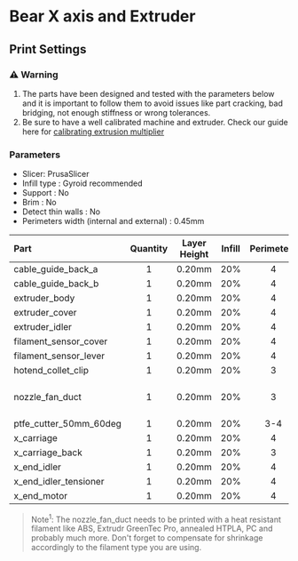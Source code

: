 # Bear X axis and Extruder

## Print Settings

### :warning: Warning

1. The parts have been designed and tested with the parameters below and it is important to follow them to avoid issues like part cracking, bad bridging, not enough stiffness or wrong tolerances.
1. Be sure to have a well calibrated machine and extruder. Check our guide here for [calibrating extrusion multiplier](https://guides.bear-lab.com/Guide/Extrusion+multiplier+and+filament+diameter/8?lang=en)


### Parameters

  * Slicer: PrusaSlicer
  * Infill type : Gyroid recommended
  * Support : No
  * Brim : No
  * Detect thin walls : No
  * Perimeters width (internal and external) : 0.45mm

| Part | Quantity | Layer Height | Infill | Perimeters | Top/Bottom Layers | Filament type | Color |
|:----|:----:|:----:|:----:|:----:|:----:|:----:|:----:|
| cable_guide_back_a     | 1 | 0.20mm | 20% | 4 | 5 | PETG | |
| cable_guide_back_b     | 1 | 0.20mm | 20% | 4 | 5 | PETG | |
| extruder_body          | 1 | 0.20mm | 20% | 4 | 5 | PETG | Black |
| extruder_cover         | 1 | 0.20mm | 20% | 4 | 5 | PETG | |
| extruder_idler         | 1 | 0.20mm | 20% | 4 | 5 | PETG | |
| filament_sensor_cover  | 1 | 0.20mm | 20% | 4 | 5 | PETG | Black |
| filament_sensor_lever  | 1 | 0.20mm | 20% | 4 | 5 | PETG | Black |
| hotend_collet_clip     | 1 | 0.20mm | 20% | 3 | 5 | PETG | |
| nozzle_fan_duct        | 1 | 0.20mm | 20% | 3 | 5 | Read note<sup>1</sup> bellow | |
| ptfe_cutter_50mm_60deg | 1 | 0.20mm | 20% | 3-4 | 5 | PETG | |
| x_carriage             | 1 | 0.20mm | 20% | 4 | 5 | PETG | |
| x_carriage_back        | 1 | 0.20mm | 20% | 3 | 5 | PETG | |
| x_end_idler            | 1 | 0.20mm | 20% | 4 | 5 | PETG | |
| x_end_idler_tensioner  | 1 | 0.20mm | 20% | 4 | 5 | PETG | |
| x_end_motor            | 1 | 0.20mm | 20% | 4 | 5 | PETG | |


> Note<sup>1</sup>: The nozzle_fan_duct needs to be printed with a heat resistant filament like ABS, Extrudr GreenTec Pro, annealed HTPLA, PC and probably much more. Don't forget to compensate for shrinkage accordingly to the filament type you are using.
